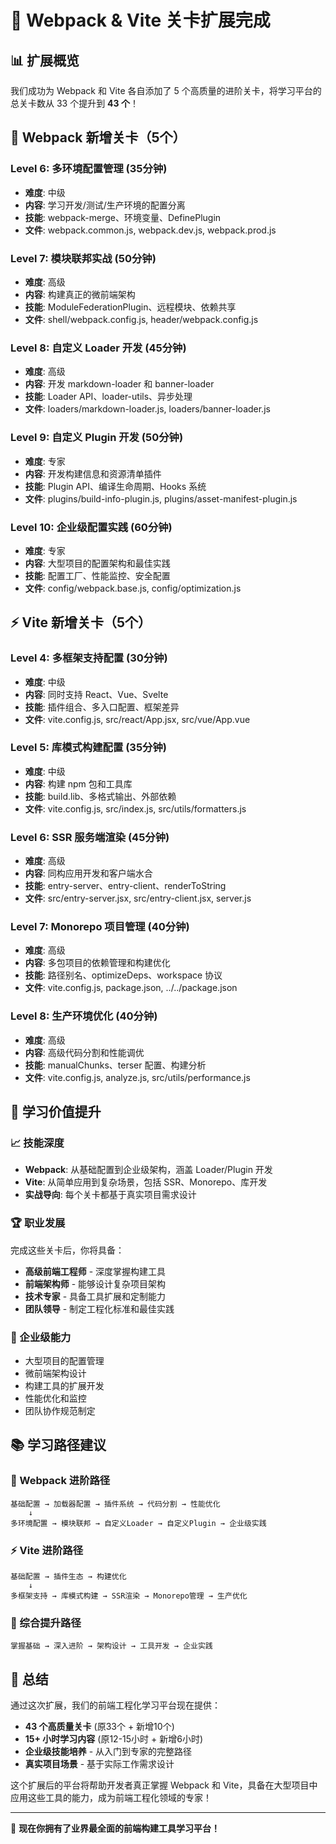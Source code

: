 # 🚀 Webpack & Vite 关卡扩展完成

## 📊 扩展概览

我们成功为 Webpack 和 Vite 各自添加了 5 个高质量的进阶关卡，将学习平台的总关卡数从 33 个提升到 **43 个**！

## 🔧 Webpack 新增关卡（5个）

### Level 6: 多环境配置管理 (35分钟)
- **难度**: 中级
- **内容**: 学习开发/测试/生产环境的配置分离
- **技能**: webpack-merge、环境变量、DefinePlugin
- **文件**: webpack.common.js, webpack.dev.js, webpack.prod.js

### Level 7: 模块联邦实战 (50分钟)
- **难度**: 高级  
- **内容**: 构建真正的微前端架构
- **技能**: ModuleFederationPlugin、远程模块、依赖共享
- **文件**: shell/webpack.config.js, header/webpack.config.js

### Level 8: 自定义 Loader 开发 (45分钟)
- **难度**: 高级
- **内容**: 开发 markdown-loader 和 banner-loader
- **技能**: Loader API、loader-utils、异步处理
- **文件**: loaders/markdown-loader.js, loaders/banner-loader.js

### Level 9: 自定义 Plugin 开发 (50分钟)
- **难度**: 专家
- **内容**: 开发构建信息和资源清单插件
- **技能**: Plugin API、编译生命周期、Hooks 系统
- **文件**: plugins/build-info-plugin.js, plugins/asset-manifest-plugin.js

### Level 10: 企业级配置实践 (60分钟)
- **难度**: 专家
- **内容**: 大型项目的配置架构和最佳实践
- **技能**: 配置工厂、性能监控、安全配置
- **文件**: config/webpack.base.js, config/optimization.js

## ⚡ Vite 新增关卡（5个）

### Level 4: 多框架支持配置 (30分钟)
- **难度**: 中级
- **内容**: 同时支持 React、Vue、Svelte
- **技能**: 插件组合、多入口配置、框架差异
- **文件**: vite.config.js, src/react/App.jsx, src/vue/App.vue

### Level 5: 库模式构建配置 (35分钟)
- **难度**: 中级
- **内容**: 构建 npm 包和工具库
- **技能**: build.lib、多格式输出、外部依赖
- **文件**: vite.config.js, src/index.js, src/utils/formatters.js

### Level 6: SSR 服务端渲染 (45分钟)
- **难度**: 高级
- **内容**: 同构应用开发和客户端水合
- **技能**: entry-server、entry-client、renderToString
- **文件**: src/entry-server.jsx, src/entry-client.jsx, server.js

### Level 7: Monorepo 项目管理 (40分钟)
- **难度**: 高级
- **内容**: 多包项目的依赖管理和构建优化
- **技能**: 路径别名、optimizeDeps、workspace 协议
- **文件**: vite.config.js, package.json, ../../package.json

### Level 8: 生产环境优化 (40分钟)
- **难度**: 高级
- **内容**: 高级代码分割和性能调优
- **技能**: manualChunks、terser 配置、构建分析
- **文件**: vite.config.js, analyze.js, src/utils/performance.js

## 🎯 学习价值提升

### 📈 技能深度
- **Webpack**: 从基础配置到企业级架构，涵盖 Loader/Plugin 开发
- **Vite**: 从简单应用到复杂场景，包括 SSR、Monorepo、库开发
- **实战导向**: 每个关卡都基于真实项目需求设计

### 🏆 职业发展
完成这些关卡后，你将具备：
- **高级前端工程师** - 深度掌握构建工具
- **前端架构师** - 能够设计复杂项目架构
- **技术专家** - 具备工具扩展和定制能力
- **团队领导** - 制定工程化标准和最佳实践

### 💼 企业级能力
- 大型项目的配置管理
- 微前端架构设计
- 构建工具的扩展开发
- 性能优化和监控
- 团队协作规范制定

## 📚 学习路径建议

### 🌟 Webpack 进阶路径
```
基础配置 → 加载器配置 → 插件系统 → 代码分割 → 性能优化
    ↓
多环境配置 → 模块联邦 → 自定义Loader → 自定义Plugin → 企业级实践
```

### ⚡ Vite 进阶路径  
```
基础配置 → 插件生态 → 构建优化
    ↓
多框架支持 → 库模式构建 → SSR渲染 → Monorepo管理 → 生产优化
```

### 🚀 综合提升路径
```
掌握基础 → 深入进阶 → 架构设计 → 工具开发 → 企业实践
```

## 🎉 总结

通过这次扩展，我们的前端工程化学习平台现在提供：

- **43 个高质量关卡** (原33个 + 新增10个)
- **15+ 小时学习内容** (原12-15小时 + 新增6小时)
- **企业级技能培养** - 从入门到专家的完整路径
- **真实项目场景** - 基于实际工作需求设计

这个扩展后的平台将帮助开发者真正掌握 Webpack 和 Vite，具备在大型项目中应用这些工具的能力，成为前端工程化领域的专家！

---

🎯 **现在你拥有了业界最全面的前端构建工具学习平台！**